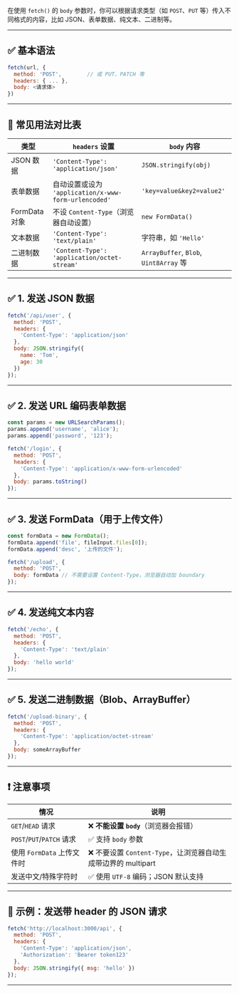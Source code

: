 在使用 `fetch()` 的 `body` 参数时，你可以根据请求类型（如 `POST`、`PUT` 等）传入不同格式的内容，比如 JSON、表单数据、纯文本、二进制等。

---

## ✅ 基本语法

```js
fetch(url, {
  method: 'POST',        // 或 PUT、PATCH 等
  headers: { ... },
  body: <请求体>
})
```

---

## 📌 常见用法对比表

| 类型          | `headers` 设置                                  | `body` 内容                             |
| ----------- | --------------------------------------------- | ------------------------------------- |
| JSON 数据     | `'Content-Type': 'application/json'`          | `JSON.stringify(obj)`                 |
| 表单数据        | 自动设置或设为 `'application/x-www-form-urlencoded'` | `'key=value&key2=value2'`             |
| FormData 对象 | 不设 `Content-Type`（浏览器自动设置）                    | `new FormData()`                      |
| 文本数据        | `'Content-Type': 'text/plain'`                | 字符串，如 `'Hello'`                       |
| 二进制数据       | `'Content-Type': 'application/octet-stream'`  | `ArrayBuffer`, `Blob`, `Uint8Array` 等 |

---

## ✅ 1. 发送 JSON 数据

```js
fetch('/api/user', {
  method: 'POST',
  headers: {
    'Content-Type': 'application/json'
  },
  body: JSON.stringify({
    name: 'Tom',
    age: 30
  })
});
```

---

## ✅ 2. 发送 URL 编码表单数据

```js
const params = new URLSearchParams();
params.append('username', 'alice');
params.append('password', '123');

fetch('/login', {
  method: 'POST',
  headers: {
    'Content-Type': 'application/x-www-form-urlencoded'
  },
  body: params.toString()
});
```

---

## ✅ 3. 发送 FormData（用于上传文件）

```js
const formData = new FormData();
formData.append('file', fileInput.files[0]);
formData.append('desc', '上传的文件');

fetch('/upload', {
  method: 'POST',
  body: formData // 不需要设置 Content-Type，浏览器自动加 boundary
});
```

---

## ✅ 4. 发送纯文本内容

```js
fetch('/echo', {
  method: 'POST',
  headers: {
    'Content-Type': 'text/plain'
  },
  body: 'hello world'
});
```

---

## ✅ 5. 发送二进制数据（Blob、ArrayBuffer）

```js
fetch('/upload-binary', {
  method: 'POST',
  headers: {
    'Content-Type': 'application/octet-stream'
  },
  body: someArrayBuffer
});
```

---

## ❗ 注意事项

| 情况                      | 说明                                           |
| ----------------------- | -------------------------------------------- |
| `GET`/`HEAD` 请求         | ❌ **不能设置 `body`**（浏览器会报错）                    |
| `POST`/`PUT`/`PATCH` 请求 | ✅ 支持 `body` 参数                               |
| 使用 `FormData` 上传文件时     | ❌ 不要设置 `Content-Type`，让浏览器自动生成带边界的 multipart |
| 发送中文/特殊字符时              | ✅ 使用 `UTF-8` 编码；JSON 默认支持                    |

---

## 🧪 示例：发送带 header 的 JSON 请求

```js
fetch('http://localhost:3000/api', {
  method: 'POST',
  headers: {
    'Content-Type': 'application/json',
    'Authorization': 'Bearer token123'
  },
  body: JSON.stringify({ msg: 'hello' })
});
```

---

